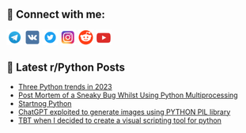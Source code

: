 ## 🔎 Connect with me:
[<img src="https://github.com/bullbesh/bullbesh/blob/main/images/Telegram.png" width="32" height="32" />](https://t.me/bullbesh)
[<img src="https://github.com/bullbesh/bullbesh/blob/main/images/VK.png" width="32" height="32" />](https://vk.com/bullbesh)
[<img src="https://github.com/bullbesh/bullbesh/blob/main/images/Twitter.png" width="32" height="32" />](https://twitter.com/bullbesh1)
[<img src="https://github.com/bullbesh/bullbesh/blob/main/images/Instagram.png" width="32" height="32" />](https://www.instagram.com/bullbesh)
[<img src="https://github.com/bullbesh/bullbesh/blob/main/images/Reddit.png" width="32" height="32" />](https://www.reddit.com/user/bullbesh)
[<img src="https://github.com/bullbesh/bullbesh/blob/main/images/YouTube.png" width="32" height="32" />](https://www.youtube.com/channel/UCtfjRs6uzgq5mfm8S06WTcg)

## 📕 Latest r/Python Posts
<!-- BLOG-POST-LIST:START -->
- [Three Python trends in 2023](https://www.reddit.com/r/Python/comments/10rkjnq/three_python_trends_in_2023/)
- [Post Mortem of a Sneaky Bug Whilst Using Python Multiprocessing](https://www.reddit.com/r/Python/comments/10rkaso/post_mortem_of_a_sneaky_bug_whilst_using_python/)
- [Startnog Python](https://www.reddit.com/r/Python/comments/10rk27v/startnog_python/)
- [ChatGPT exploited to generate images using PYTHON PIL library](https://www.reddit.com/r/Python/comments/10rhqrw/chatgpt_exploited_to_generate_images_using_python/)
- [TBT when I decided to create a visual scripting tool for python](https://www.reddit.com/r/Python/comments/10rgt68/tbt_when_i_decided_to_create_a_visual_scripting/)
<!-- BLOG-POST-LIST:END -->
